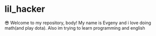 # lil_hacker
😎
Welcome to my repository, body!
My name is Evgeny and i love doing math(and play dota). Also im trying to learn programming and english

